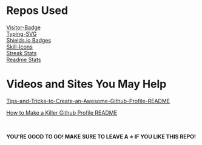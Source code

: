 # Repos Used

[Visitor-Badge](https://github.com/hehuapei/visitor-badge)\
[Typing-SVG](https://github.com/DenverCoder1/readme-typing-svg)\
[Shields.io Badges](https://github.com/alexandresanlim/Badges4-README.md-Profile)\
[Skill-Icons](https://github.com/tandpfun/skill-icons)\
[Streak Stats](https://github.com/DenverCoder1/github-readme-streak-stats)\
[Readme Stats](https://github.com/anuraghazra/github-readme-stats)

# Videos and Sites You May Help
[Tips-and-Tricks-to-Create-an-Awesome-Github-Profile-README](https://codemaker2016.medium.com/tips-and-tricks-to-create-an-awesome-github-profile-readme-ce3825a355c7)
<br>

[How to Make a Killer Github Profile README](https://youtu.be/eHaXw8Bd_ms?si=SdY90orp2A6b7k2h)

<br>

**YOU'RE GOOD TO GO!   MAKE SURE TO LEAVE A ⭐ IF YOU LIKE THIS REPO!**
